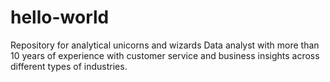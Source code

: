 # hello-world
Repository for analytical unicorns and wizards
Data analyst with more than 10 years of experience with customer service and business insights across different types of industries.
